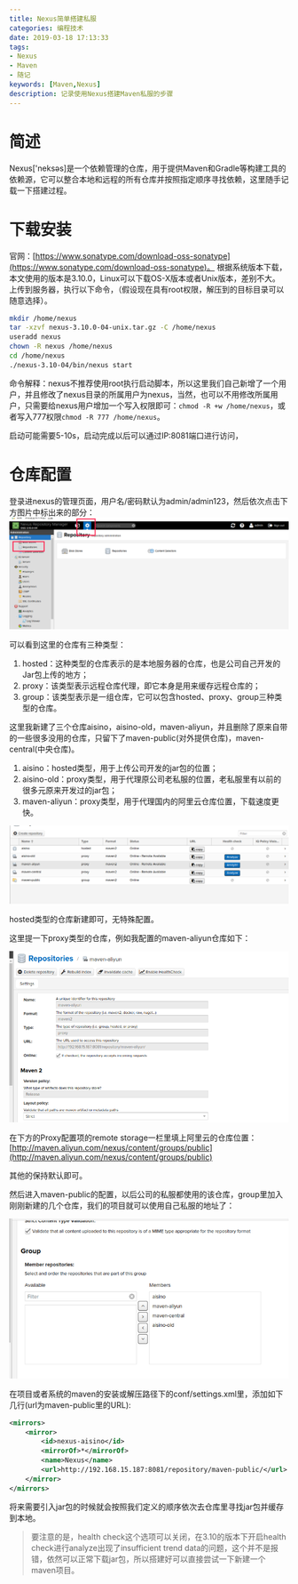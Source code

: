 ```yaml
---
title: Nexus简单搭建私服
categories: 编程技术
date: 2019-03-18 17:13:33
tags:
- Nexus
- Maven
- 随记
keywords: [Maven,Nexus] 
description: 记录使用Nexus搭建Maven私服的步骤
---
```

# 简述
Nexus['neksəs]是一个依赖管理的仓库，用于提供Maven和Gradle等构建工具的依赖源，它可以整合本地和远程的所有仓库并按照指定顺序寻找依赖，这里随手记载一下搭建过程。

<!--more-->

# 下载安装
官网：[https://www.sonatype.com/download-oss-sonatype](https://www.sonatype.com/download-oss-sonatype)。
根据系统版本下载，本文使用的版本是3.10.0，Linux可以下载OS-X版本或者Unix版本，差别不大。
上传到服务器，执行以下命令，（假设现在具有root权限，解压到的目标目录可以随意选择）。

```bash
mkdir /home/nexus
tar -xzvf nexus-3.10.0-04-unix.tar.gz -C /home/nexus
useradd nexus
chown -R nexus /home/nexus
cd /home/nexus
./nexus-3.10-04/bin/nexus start
```
命令解释：nexus不推荐使用root执行启动脚本，所以这里我们自己新增了一个用户，并且修改了nexus目录的所属用户为nexus，当然，也可以不用修改所属用户，只需要给nexus用户增加一个写入权限即可：`chmod -R +w /home/nexus`，或者写入777权限`chmod -R 777 /home/nexus`。

启动可能需要5-10s，启动完成以后可以通过IP:8081端口进行访问，

# 仓库配置
登录进nexus的管理页面，用户名/密码默认为admin/admin123，然后依次点击下方图片中标出来的部分：
![settings](Nexus简单搭建私服/settings.png)


可以看到这里的仓库有三种类型：

1. hosted：这种类型的仓库表示的是本地服务器的仓库，也是公司自己开发的Jar包上传的地方；
2. proxy：该类型表示远程仓库代理，即它本身是用来缓存远程仓库的；
3. group：该类型表示是一组仓库，它可以包含hosted、proxy、group三种类型的仓库。

这里我新建了三个仓库aisino，aisino-old，maven-aliyun，并且删除了原来自带的一些很多没用的仓库，只留下了maven-public(对外提供仓库)，maven-central(中央仓库)。

1. aisino：hosted类型，用于上传公司开发的jar包的位置；
2. aisino-old：proxy类型，用于代理原公司老私服的位置，老私服里有以前的很多元原来开发过的jar包；
3. maven-aliyun：proxy类型，用于代理国内的阿里云仓库位置，下载速度更快。

![repositories](Nexus简单搭建私服/repositories.png)

hosted类型的仓库新建即可，无特殊配置。

这里提一下proxy类型的仓库，例如我配置的maven-aliyun仓库如下：

![maven-aliyun](Nexus简单搭建私服/maven-aliyun.png)

在下方的Proxy配置项的remote storage一栏里填上阿里云的仓库位置：[http://maven.aliyun.com/nexus/content/groups/public](http://maven.aliyun.com/nexus/content/groups/public)

其他的保持默认即可。

然后进入maven-public的配置，以后公司的私服都使用的该仓库，group里加入刚刚新建的几个仓库，我们的项目就可以使用自己私服的地址了：

![maven-public](Nexus简单搭建私服/maven-public.png)

在项目或者系统的maven的安装或解压路径下的conf/settings.xml里，添加如下几行(url为maven-public里的URL):

```xml
<mirrors>
    <mirror>
        <id>nexus-aisino</id>
        <mirrorOf>*</mirrorOf>
        <name>Nexus</name>
        <url>http://192.168.15.187:8081/repository/maven-public/</url>
    </mirror>
</mirrors>
```

将来需要引入jar包的时候就会按照我们定义的顺序依次去仓库里寻找jar包并缓存到本地。

> 要注意的是，health check这个选项可以关闭，在3.10的版本下开启health check进行analyze出现了insufficient trend data的问题，这个并不是报错，依然可以正常下载jar包，所以搭建好可以直接尝试一下新建一个maven项目。


